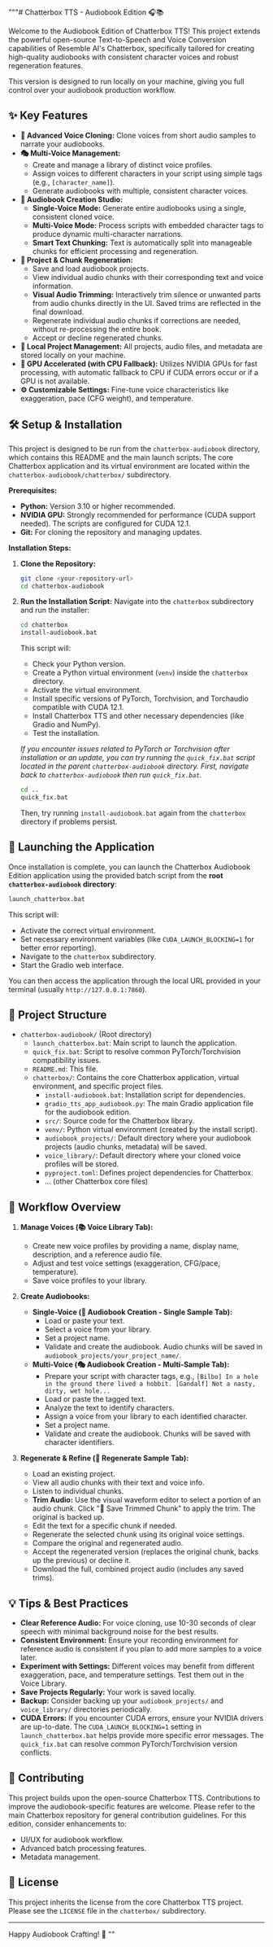 """# Chatterbox TTS - Audiobook Edition 🎧📚

Welcome to the Audiobook Edition of Chatterbox TTS! This project extends the powerful open-source Text-to-Speech and Voice Conversion capabilities of Resemble AI's Chatterbox, specifically tailored for creating high-quality audiobooks with consistent character voices and robust regeneration features.

This version is designed to run locally on your machine, giving you full control over your audiobook production workflow.

## ✨ Key Features

*   **🎤 Advanced Voice Cloning:** Clone voices from short audio samples to narrate your audiobooks.
*   **🎭 Multi-Voice Management:**
    *   Create and manage a library of distinct voice profiles.
    *   Assign voices to different characters in your script using simple tags (e.g., `[character_name]`).
    *   Generate audiobooks with multiple, consistent character voices.
*   **📖 Audiobook Creation Studio:**
    *   **Single-Voice Mode:** Generate entire audiobooks using a single, consistent cloned voice.
    *   **Multi-Voice Mode:** Process scripts with embedded character tags to produce dynamic multi-character narrations.
    *   **Smart Text Chunking:** Text is automatically split into manageable chunks for efficient processing and regeneration.
*   **🔄 Project & Chunk Regeneration:**
    *   Save and load audiobook projects.
    *   View individual audio chunks with their corresponding text and voice information.
    *   **Visual Audio Trimming:** Interactively trim silence or unwanted parts from audio chunks directly in the UI. Saved trims are reflected in the final download.
    *   Regenerate individual audio chunks if corrections are needed, without re-processing the entire book.
    *   Accept or decline regenerated chunks.
*   **📁 Local Project Management:** All projects, audio files, and metadata are stored locally on your machine.
*   **🚀 GPU Accelerated (with CPU Fallback):** Utilizes NVIDIA GPUs for fast processing, with automatic fallback to CPU if CUDA errors occur or if a GPU is not available.
*   **⚙️ Customizable Settings:** Fine-tune voice characteristics like exaggeration, pace (CFG weight), and temperature.

## 🛠️ Setup & Installation

This project is designed to be run from the `chatterbox-audiobook` directory, which contains this README and the main launch scripts. The core Chatterbox application and its virtual environment are located within the `chatterbox-audiobook/chatterbox/` subdirectory.

**Prerequisites:**

*   **Python:** Version 3.10 or higher recommended.
*   **NVIDIA GPU:** Strongly recommended for performance (CUDA support needed). The scripts are configured for CUDA 12.1.
*   **Git:** For cloning the repository and managing updates.

**Installation Steps:**

1.  **Clone the Repository:**
    ```bash
    git clone <your-repository-url>
    cd chatterbox-audiobook
    ```

2.  **Run the Installation Script:**
    Navigate into the `chatterbox` subdirectory and run the installer:
    ```bash
    cd chatterbox
    install-audiobook.bat 
    ```
    This script will:
    *   Check your Python version.
    *   Create a Python virtual environment (`venv`) inside the `chatterbox` directory.
    *   Activate the virtual environment.
    *   Install specific versions of PyTorch, Torchvision, and Torchaudio compatible with CUDA 12.1.
    *   Install Chatterbox TTS and other necessary dependencies (like Gradio and NumPy).
    *   Test the installation.

    *If you encounter issues related to PyTorch or Torchvision after installation or an update, you can try running the `quick_fix.bat` script located in the parent `chatterbox-audiobook` directory. First, navigate back to `chatterbox-audiobook` then run `quick_fix.bat`.*
    ```bash
    cd .. 
    quick_fix.bat
    ```
    Then, try running `install-audiobook.bat` again from the `chatterbox` directory if problems persist.

## 🚀 Launching the Application

Once installation is complete, you can launch the Chatterbox Audiobook Edition application using the provided batch script from the **root `chatterbox-audiobook` directory**:

```bash
launch_chatterbox.bat
```

This script will:
*   Activate the correct virtual environment.
*   Set necessary environment variables (like `CUDA_LAUNCH_BLOCKING=1` for better error reporting).
*   Navigate to the `chatterbox` subdirectory.
*   Start the Gradio web interface.

You can then access the application through the local URL provided in your terminal (usually `http://127.0.0.1:7860`).

## 📁 Project Structure

*   `chatterbox-audiobook/` (Root directory)
    *   `launch_chatterbox.bat`: Main script to launch the application.
    *   `quick_fix.bat`: Script to resolve common PyTorch/Torchvision compatibility issues.
    *   `README.md`: This file.
    *   `chatterbox/`: Contains the core Chatterbox application, virtual environment, and specific project files.
        *   `install-audiobook.bat`: Installation script for dependencies.
        *   `gradio_tts_app_audiobook.py`: The main Gradio application file for the audiobook edition.
        *   `src/`: Source code for the Chatterbox library.
        *   `venv/`: Python virtual environment (created by the install script).
        *   `audiobook_projects/`: Default directory where your audiobook projects (audio chunks, metadata) will be saved.
        *   `voice_library/`: Default directory where your cloned voice profiles will be stored.
        *   `pyproject.toml`: Defines project dependencies for Chatterbox.
        *   ... (other Chatterbox core files)

## 🎤 Workflow Overview

1.  **Manage Voices (📚 Voice Library Tab):**
    *   Create new voice profiles by providing a name, display name, description, and a reference audio file.
    *   Adjust and test voice settings (exaggeration, CFG/pace, temperature).
    *   Save voice profiles to your library.

2.  **Create Audiobooks:**
    *   **Single-Voice (📖 Audiobook Creation - Single Sample Tab):**
        *   Load or paste your text.
        *   Select a voice from your library.
        *   Set a project name.
        *   Validate and create the audiobook. Audio chunks will be saved in `audiobook_projects/your_project_name/`.
    *   **Multi-Voice (🎭 Audiobook Creation - Multi-Sample Tab):**
        *   Prepare your script with character tags, e.g., `[Bilbo] In a hole in the ground there lived a hobbit. [Gandalf] Not a nasty, dirty, wet hole...`
        *   Load or paste the tagged text.
        *   Analyze the text to identify characters.
        *   Assign a voice from your library to each identified character.
        *   Set a project name.
        *   Validate and create the audiobook. Chunks will be saved with character identifiers.

3.  **Regenerate & Refine (🔄 Regenerate Sample Tab):**
    *   Load an existing project.
    *   View all audio chunks with their text and voice info.
    *   Listen to individual chunks.
    *   **Trim Audio:** Use the visual waveform editor to select a portion of an audio chunk. Click "💾 Save Trimmed Chunk" to apply the trim. The original is backed up.
    *   Edit the text for a specific chunk if needed.
    *   Regenerate the selected chunk using its original voice settings.
    *   Compare the original and regenerated audio.
    *   Accept the regenerated version (replaces the original chunk, backs up the previous) or decline it.
    *   Download the full, combined project audio (includes any saved trims).

## 💡 Tips & Best Practices

*   **Clear Reference Audio:** For voice cloning, use 10-30 seconds of clear speech with minimal background noise for the best results.
*   **Consistent Environment:** Ensure your recording environment for reference audio is consistent if you plan to add more samples to a voice later.
*   **Experiment with Settings:** Different voices may benefit from different exaggeration, pace, and temperature settings. Test them out in the Voice Library.
*   **Save Projects Regularly:** Your work is saved locally.
*   **Backup:** Consider backing up your `audiobook_projects/` and `voice_library/` directories periodically.
*   **CUDA Errors:** If you encounter CUDA errors, ensure your NVIDIA drivers are up-to-date. The `CUDA_LAUNCH_BLOCKING=1` setting in `launch_chatterbox.bat` helps provide more specific error messages. The `quick_fix.bat` can resolve common PyTorch/Torchvision version conflicts.

## 🤝 Contributing

This project builds upon the open-source Chatterbox TTS. Contributions to improve the audiobook-specific features are welcome. Please refer to the main Chatterbox repository for general contribution guidelines. For this edition, consider enhancements to:

*   UI/UX for audiobook workflow.
*   Advanced batch processing features.
*   Metadata management.

## 📝 License

This project inherits the license from the core Chatterbox TTS project. Please see the `LICENSE` file in the `chatterbox/` subdirectory.

---

Happy Audiobook Crafting! 🎉
"" 